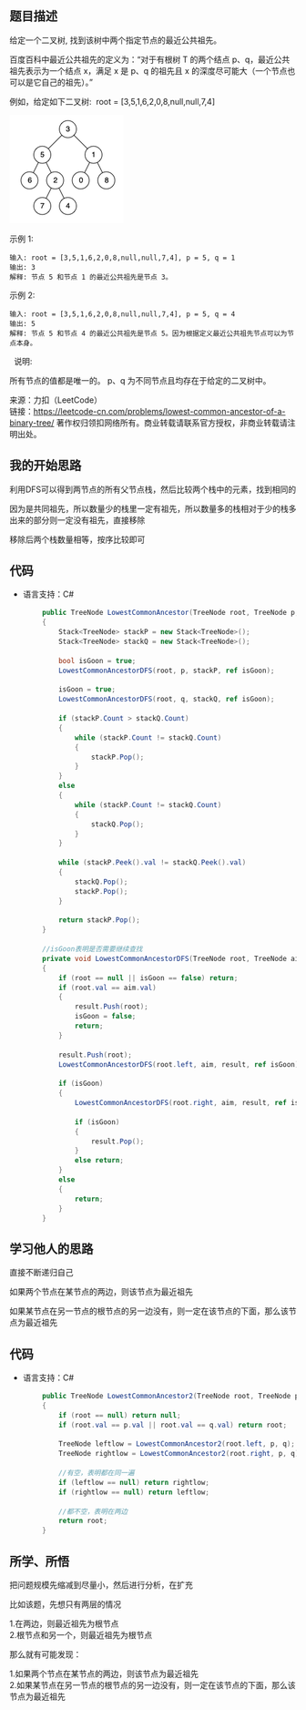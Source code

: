 ## 题目描述

给定一个二叉树, 找到该树中两个指定节点的最近公共祖先。

百度百科中最近公共祖先的定义为：“对于有根树 T 的两个结点 p、q，最近公共祖先表示为一个结点 x，满足 x 是 p、q 的祖先且 x 的深度尽可能大（一个节点也可以是它自己的祖先）。”

例如，给定如下二叉树:  root = [3,5,1,6,2,0,8,null,null,7,4]

![binarytree.png](https://github.com/zwtop6/LeetCode-Learning/blob/master/Images/binarytree.png)

示例 1:
```
输入: root = [3,5,1,6,2,0,8,null,null,7,4], p = 5, q = 1
输出: 3
解释: 节点 5 和节点 1 的最近公共祖先是节点 3。
```

示例 2:
```
输入: root = [3,5,1,6,2,0,8,null,null,7,4], p = 5, q = 4
输出: 5
解释: 节点 5 和节点 4 的最近公共祖先是节点 5。因为根据定义最近公共祖先节点可以为节点本身。
```
 
说明:

所有节点的值都是唯一的。
p、q 为不同节点且均存在于给定的二叉树中。

来源：力扣（LeetCode）  
链接：https://leetcode-cn.com/problems/lowest-common-ancestor-of-a-binary-tree/
著作权归领扣网络所有。商业转载请联系官方授权，非商业转载请注明出处。

## 我的开始思路

利用DFS可以得到两节点的所有父节点栈，然后比较两个栈中的元素，找到相同的

因为是共同祖先，所以数量少的栈里一定有祖先，所以数量多的栈相对于少的栈多出来的部分则一定没有祖先，直接移除

移除后两个栈数量相等，按序比较即可

## 代码

- 语言支持：C#

```C#
        public TreeNode LowestCommonAncestor(TreeNode root, TreeNode p, TreeNode q)
        {
            Stack<TreeNode> stackP = new Stack<TreeNode>();
            Stack<TreeNode> stackQ = new Stack<TreeNode>();

            bool isGoon = true;
            LowestCommonAncestorDFS(root, p, stackP, ref isGoon);

            isGoon = true;
            LowestCommonAncestorDFS(root, q, stackQ, ref isGoon);

            if (stackP.Count > stackQ.Count)
            {
                while (stackP.Count != stackQ.Count)
                {
                    stackP.Pop();
                }
            }
            else
            {
                while (stackP.Count != stackQ.Count)
                {
                    stackQ.Pop();
                }
            }

            while (stackP.Peek().val != stackQ.Peek().val)
            {
                stackQ.Pop();
                stackP.Pop();
            }

            return stackP.Pop();
        }
        
        //isGoon表明是否需要继续查找
        private void LowestCommonAncestorDFS(TreeNode root, TreeNode aim, Stack<TreeNode> result, ref bool isGoon)
        {
            if (root == null || isGoon == false) return;
            if (root.val == aim.val)
            {
                result.Push(root);
                isGoon = false;
                return;
            }

            result.Push(root);
            LowestCommonAncestorDFS(root.left, aim, result, ref isGoon);

            if (isGoon)
            {
                LowestCommonAncestorDFS(root.right, aim, result, ref isGoon);

                if (isGoon)
                {
                    result.Pop();
                }
                else return;
            }
            else
            {
                return;
            }
        }
```

## 学习他人的思路

直接不断递归自己

如果两个节点在某节点的两边，则该节点为最近祖先

如果某节点在另一节点的根节点的另一边没有，则一定在该节点的下面，那么该节点为最近祖先

## 代码

- 语言支持：C#

```C#
        public TreeNode LowestCommonAncestor2(TreeNode root, TreeNode p, TreeNode q)
        {
            if (root == null) return null;
            if (root.val == p.val || root.val == q.val) return root;

            TreeNode leftlow = LowestCommonAncestor2(root.left, p, q);
            TreeNode rightlow = LowestCommonAncestor2(root.right, p, q);
            
            //有空，表明都在同一遍
            if (leftlow == null) return rightlow;
            if (rightlow == null) return leftlow;
            
            //都不空，表明在两边
            return root;
        }
```

## 所学、所悟

把问题规模先缩减到尽量小，然后进行分析，在扩充

比如该题，先想只有两层的情况

1.在两边，则最近祖先为根节点  
2.根节点和另一个，则最近祖先为根节点  

那么就有可能发现：

1.如果两个节点在某节点的两边，则该节点为最近祖先  
2.如果某节点在另一节点的根节点的另一边没有，则一定在该节点的下面，那么该节点为最近祖先

